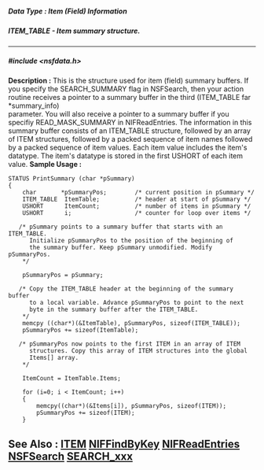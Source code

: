 ##### Data Type : Item (Field) Information
##### ITEM_TABLE - Item summary structure.
---
##### #include <nsfdata.h>
**Description :**
This is the structure used for item (field) summary buffers.  If you specify 
the SEARCH_SUMMARY flag in NSFSearch, then your action routine receives a 
pointer to a summary buffer in the third (ITEM_TABLE far *summary_info)   
parameter. You will also receive a pointer to a summary buffer if you specifiy 
READ_MASK_SUMMARY in NIFReadEntries. The information in this summary buffer 
consists of an ITEM_TABLE structure, followed by an array of ITEM structures, 
followed by a packed sequence of item names followed by a packed sequence of 
item values.  Each item value includes the item's datatype. The item's datatype 
is stored in the first USHORT of each item value.
**Sample Usage :**
```
STATUS PrintSummary (char *pSummary)
{
    char       *pSummaryPos;        /* current position in pSummary */
    ITEM_TABLE  ItemTable;          /* header at start of pSummary */
    USHORT      ItemCount;          /* number of items in pSummary */
    USHORT      i;                  /* counter for loop over items */

   /* pSummary points to a summary buffer that starts with an ITEM_TABLE.
      Initialize pSummaryPos to the position of the beginning of
      the summary buffer. Keep pSummary unmodified. Modify pSummaryPos.
    */

    pSummaryPos = pSummary;

   /* Copy the ITEM_TABLE header at the beginning of the summary buffer 
      to a local variable. Advance pSummaryPos to point to the next 
      byte in the summary buffer after the ITEM_TABLE.
    */
    memcpy ((char*)(&ItemTable), pSummaryPos, sizeof(ITEM_TABLE));
    pSummaryPos += sizeof(ItemTable);

   /* pSummaryPos now points to the first ITEM in an array of ITEM 
      structures. Copy this array of ITEM structures into the global 
      Items[] array.
    */

    ItemCount = ItemTable.Items;

    for (i=0; i < ItemCount; i++)
    {
        memcpy((char*)(&Items[i]), pSummaryPos, sizeof(ITEM));
        pSummaryPos += sizeof(ITEM);
    }
```
**See Also :**
[ITEM](D:/md_files/ITEM.md)
[NIFFindByKey](D:/md_files/NIFFindByKey.md)
[NIFReadEntries](D:/md_files/NIFReadEntries.md)
[NSFSearch](D:/md_files/NSFSearch.md)
[SEARCH_xxx](D:/md_files/SEARCH_xxx.md)
---
